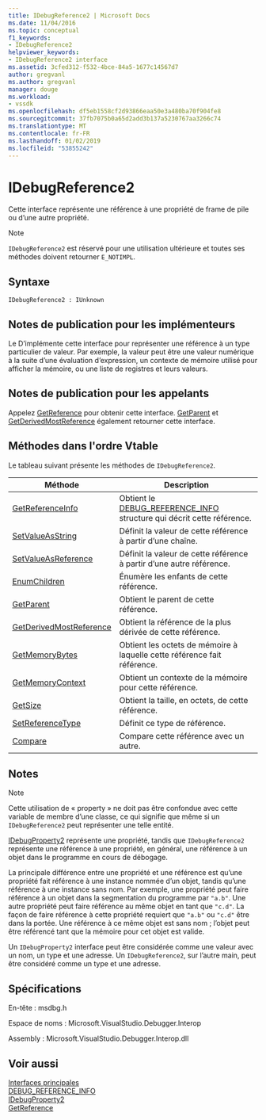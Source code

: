 ```yaml
---
title: IDebugReference2 | Microsoft Docs
ms.date: 11/04/2016
ms.topic: conceptual
f1_keywords:
- IDebugReference2
helpviewer_keywords:
- IDebugReference2 interface
ms.assetid: 3cfed312-f532-4bce-84a5-1677c14567d7
author: gregvanl
ms.author: gregvanl
manager: douge
ms.workload:
- vssdk
ms.openlocfilehash: df5eb1558cf2d93866eaa50e3a480ba70f904fe8
ms.sourcegitcommit: 37fb7075b0a65d2add3b137a5230767aa3266c74
ms.translationtype: MT
ms.contentlocale: fr-FR
ms.lasthandoff: 01/02/2019
ms.locfileid: "53855242"
---
```

# <a name="idebugreference2"></a>IDebugReference2
Cette interface représente une référence à une propriété de frame de pile ou d’une autre propriété.  
  
> [!NOTE]
>  `IDebugReference2` est réservé pour une utilisation ultérieure et toutes ses méthodes doivent retourner `E_NOTIMPL`.  
  
## <a name="syntax"></a>Syntaxe  
  
```  
IDebugReference2 : IUnknown  
```  
  
## <a name="notes-for-implementers"></a>Notes de publication pour les implémenteurs  
 Le D’implémente cette interface pour représenter une référence à un type particulier de valeur. Par exemple, la valeur peut être une valeur numérique à la suite d’une évaluation d’expression, un contexte de mémoire utilisé pour afficher la mémoire, ou une liste de registres et leurs valeurs.  
  
## <a name="notes-for-callers"></a>Notes de publication pour les appelants  
 Appelez [GetReference](../../../extensibility/debugger/reference/idebugproperty2-getreference.md) pour obtenir cette interface. [GetParent](../../../extensibility/debugger/reference/idebugreference2-getparent.md) et [GetDerivedMostReference](../../../extensibility/debugger/reference/idebugreference2-getderivedmostreference.md) également retourner cette interface.  
  
## <a name="methods-in-vtable-order"></a>Méthodes dans l'ordre Vtable  
 Le tableau suivant présente les méthodes de `IDebugReference2`.  
  
|Méthode|Description|  
|------------|-----------------|  
|[GetReferenceInfo](../../../extensibility/debugger/reference/idebugreference2-getreferenceinfo.md)|Obtient le [DEBUG_REFERENCE_INFO](../../../extensibility/debugger/reference/debug-reference-info.md) structure qui décrit cette référence.|  
|[SetValueAsString](../../../extensibility/debugger/reference/idebugreference2-setvalueasstring.md)|Définit la valeur de cette référence à partir d’une chaîne.|  
|[SetValueAsReference](../../../extensibility/debugger/reference/idebugreference2-setvalueasreference.md)|Définit la valeur de cette référence à partir d’une autre référence.|  
|[EnumChildren](../../../extensibility/debugger/reference/idebugreference2-enumchildren.md)|Énumère les enfants de cette référence.|  
|[GetParent](../../../extensibility/debugger/reference/idebugreference2-getparent.md)|Obtient le parent de cette référence.|  
|[GetDerivedMostReference](../../../extensibility/debugger/reference/idebugreference2-getderivedmostreference.md)|Obtient la référence de la plus dérivée de cette référence.|  
|[GetMemoryBytes](../../../extensibility/debugger/reference/idebugreference2-getmemorybytes.md)|Obtient les octets de mémoire à laquelle cette référence fait référence.|  
|[GetMemoryContext](../../../extensibility/debugger/reference/idebugreference2-getmemorycontext.md)|Obtient un contexte de la mémoire pour cette référence.|  
|[GetSize](../../../extensibility/debugger/reference/idebugreference2-getsize.md)|Obtient la taille, en octets, de cette référence.|  
|[SetReferenceType](../../../extensibility/debugger/reference/idebugreference2-setreferencetype.md)|Définit ce type de référence.|  
|[Compare](../../../extensibility/debugger/reference/idebugreference2-compare.md)|Compare cette référence avec un autre.|  
  
## <a name="remarks"></a>Notes  
  
> [!NOTE]
>  Cette utilisation de « property » ne doit pas être confondue avec cette variable de membre d’une classe, ce qui signifie que même si un `IDebugReference2` peut représenter une telle entité.  
  
 [IDebugProperty2](../../../extensibility/debugger/reference/idebugproperty2.md) représente une propriété, tandis que `IDebugReference2` représente une référence à une propriété, en général, une référence à un objet dans le programme en cours de débogage.  
  
 La principale différence entre une propriété et une référence est qu’une propriété fait référence à une instance nommée d’un objet, tandis qu’une référence à une instance sans nom. Par exemple, une propriété peut faire référence à un objet dans la segmentation du programme par `"a.b"`. Une autre propriété peut faire référence au même objet en tant que `"c.d"`. La façon de faire référence à cette propriété requiert que `"a.b"` ou `"c.d"` être dans la portée. Une référence à ce même objet est sans nom ; l’objet peut être référencé tant que la mémoire pour cet objet est valide.  
  
 Un `IDebugProperty2` interface peut être considérée comme une valeur avec un nom, un type et une adresse. Un `IDebugReference2`, sur l’autre main, peut être considéré comme un type et une adresse.  
  
## <a name="requirements"></a>Spécifications  
 En-tête : msdbg.h  
  
 Espace de noms : Microsoft.VisualStudio.Debugger.Interop  
  
 Assembly : Microsoft.VisualStudio.Debugger.Interop.dll  
  
## <a name="see-also"></a>Voir aussi  
 [Interfaces principales](../../../extensibility/debugger/reference/core-interfaces.md)   
 [DEBUG_REFERENCE_INFO](../../../extensibility/debugger/reference/debug-reference-info.md)   
 [IDebugProperty2](../../../extensibility/debugger/reference/idebugproperty2.md)   
 [GetReference](../../../extensibility/debugger/reference/idebugproperty2-getreference.md)